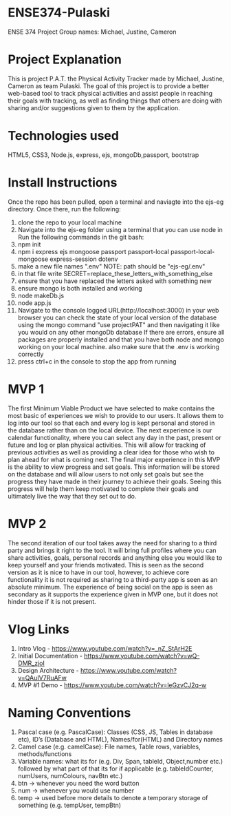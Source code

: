 # ENSE374-Pulaski

ENSE 374 Project
Group names: Michael, Justine, Cameron

# Project Explanation

This is project P.A.T. the Physical Activity Tracker made by Michael, Justine, Cameron as team Pulaski. The goal of this project is to provide a better web-based tool to track physical activities and assist people in reaching their goals with tracking, as well as finding things that others are doing with sharing and/or suggestions given to them by the application.

# Technologies used

HTML5, CSS3, Node.js, express, ejs, mongoDb,passport, bootstrap

# Install Instructions

Once the repo has been pulled, open a terminal and naviagte into the ejs-eg directory. Once there, run the following:

1. clone the repo to your local machine
2. Navigate into the ejs-eg folder using a terminal that you can use node in
   Run the following commands in the git bash:
3. npm init
4. npm i express ejs mongoose passport passport-local passport-local-mongoose express-session dotenv
5. make a new file names ".env" NOTE: path should be "ejs-eg/.env"
6. in that file write SECRET=replace_these_letters_with_something_else
7. ensure that you have replaced the letters asked with something new
8. ensure mongo is both installed and working
9. node makeDb.js
10. node app.js
11. Navigate to the console logged URL(http://localhost:3000) in your web browser
    you can check the state of your local version of the database using the mongo command "use projectPAT" and then navigating it like you would on any other mongoDb database
    If there are errors, ensure all packages are properly installed and that you have both node and mongo working on your local machine. also make sure that the .env is working correctly
12. press ctrl+c in the console to stop the app from running

# MVP 1

The first Minimum Viable Product we have selected to make contains the most basic of
experiences we wish to provide to our users. It allows them to log into our tool so that each and
every log is kept personal and stored in the database rather than on the local device. The next
experience is our calendar functionality, where you can select any day in the past, present or
future and log or plan physical activities. This will allow for tracking of previous activities as
well as providing a clear idea for those who wish to plan ahead for what is coming next. The
final major experience in this MVP is the ability to view progress and set goals. This information
will be stored on the database and will allow users to not only set goals but see the progress they
have made in their journey to achieve their goals. Seeing this progress will help them keep
motivated to complete their goals and ultimately live the way that they set out to do.

# MVP 2

The second iteration of our tool takes away the need for sharing to a third party and
brings it right to the tool. It will bring full profiles where you can share activities, goals, personal
records and anything else you would like to keep yourself and your friends motivated. This is
seen as the second version as it is nice to have in our tool, however, to achieve core functionality
it is not required as sharing to a third-party app is seen as an absolute minimum. The experience
of being social on the app is seen as secondary as it supports the experience given in MVP one,
but it does not hinder those if it is not present.

# Vlog Links

1. Intro Vlog - https://www.youtube.com/watch?v=_nZ_StArH2E
2. Initial Documentation - https://www.youtube.com/watch?v=wQ-DMR_zjoI
3. Design Architecture - https://www.youtube.com/watch?v=QAuIV7RuAFw
4. MVP #1 Demo - https://www.youtube.com/watch?v=leGzvCJ2q-w

# Naming Conventions

1. Pascal case (e.g. PascalCase): Classes (CSS, JS, Tables in database etc), ID’s (Database and HTML), Names/for(HTML) and Directory names
2. Camel case (e.g. camelCase): File names, Table rows, variables, methods/functions
3. Variable names: what its for (e.g. Div, Span, tableId, Object,number etc.) followed by what part of that its for if applicable (e.g. tableIdCounter, numUsers, numColours, navBtn etc.)
4. btn -> whenever you need the word button
5. num -> whenever you would use number
6. temp -> used before more details to denote a temporary storage of something (e.g. tempUser, tempBtn)
